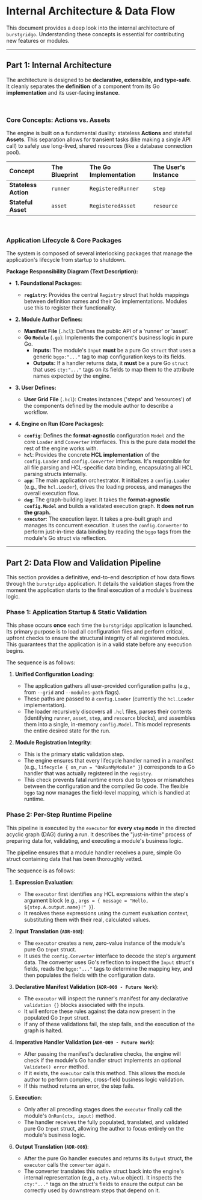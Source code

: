 # Internal Architecture & Data Flow

This document provides a deep look into the internal architecture of `burstgridgo`. Understanding these concepts is essential for contributing new features or modules.

---

## Part 1: Internal Architecture

The architecture is designed to be **declarative, extensible, and type-safe**. It cleanly separates the **definition** of a component from its Go **implementation** and its user-facing **instance**.

<br>

### Core Concepts: Actions vs. Assets

The engine is built on a fundamental duality: stateless **Actions** and stateful **Assets**. This separation allows for transient tasks (like making a single API call) to safely use long-lived, shared resources (like a database connection pool).

| Concept          | The Blueprint      | The Go Implementation | The User's Instance |
| :--------------- | :----------------- | :-------------------- | :------------------ |
| **Stateless Action** | `runner`           | `RegisteredRunner`    | `step`              |
| **Stateful Asset** | `asset`            | `RegisteredAsset`     | `resource`          |

<br>

### Application Lifecycle & Core Packages

The system is composed of several interlocking packages that manage the application's lifecycle from startup to shutdown.

**Package Responsibility Diagram (Text Description):**

* **1. Foundational Packages:**
    * **`registry`**: Provides the central `Registry` struct that holds mappings between definition names and their Go implementations. Modules use this to register their functionality.

* **2. Module Author Defines:**
    * **Manifest File** (`.hcl`): Defines the public API of a 'runner' or 'asset'.
    * **Go `Module`** (`.go`): Implements the component's business logic in pure Go.
        * **Inputs:** The module's `Input` **must** be a pure Go `struct` that uses a generic `bggo:"..."` tag to map configuration keys to its fields.
        * **Outputs:** If a handler returns data, it **must** be a pure Go `struct` that uses `cty:"..."` tags on its fields to map them to the attribute names expected by the engine.

* **3. User Defines:**
    * **User Grid File** (`.hcl`): Creates instances ('steps' and 'resources') of the components defined by the module author to describe a workflow.

* **4. Engine on Run (Core Packages):**
    * **`config`**: Defines the **format-agnostic** configuration `Model` and the core `Loader` and `Converter` interfaces. This is the pure data model the rest of the engine works with.
    * **`hcl`**: Provides the concrete **HCL implementation** of the `config.Loader` and `config.Converter` interfaces. It's responsible for all file parsing and HCL-specific data binding, encapsulating all HCL parsing structs internally.
    * **`app`**: The main application orchestrator. It initializes a `config.Loader` (e.g., the `hcl.Loader`), drives the loading process, and manages the overall execution flow.
    * **`dag`**: The graph-building layer. It takes the **format-agnostic `config.Model`** and builds a validated execution graph. **It does not run the graph.**
    * **`executor`**: The execution layer. It takes a pre-built graph and manages its concurrent execution. It uses the `config.Converter` to perform just-in-time data binding by reading the `bggo` tags from the module's Go struct via reflection.

---

## Part 2: Data Flow and Validation Pipeline

This section provides a definitive, end-to-end description of how data flows through the `burstgridgo` application. It details the validation stages from the moment the application starts to the final execution of a module's business logic.

### Phase 1: Application Startup & Static Validation

This phase occurs **once** each time the `burstgridgo` application is launched. Its primary purpose is to load all configuration files and perform critical, upfront checks to ensure the structural integrity of all registered modules. This guarantees that the application is in a valid state before any execution begins.

The sequence is as follows:

1.  **Unified Configuration Loading**:
    * The application gathers all user-provided configuration paths (e.g., from `--grid` and `--modules-path` flags).
    * These paths are passed to a `config.Loader` (currently the `hcl.Loader` implementation).
    * The loader recursively discovers all `.hcl` files, parses their contents (identifying `runner`, `asset`, `step`, and `resource` blocks), and assembles them into a single, in-memory `config.Model`. This model represents the entire desired state for the run.

2.  **Module Registration Integrity**:
    * This is the primary static validation step.
    * The engine ensures that every lifecycle handler named in a manifest (e.g., `lifecycle { on_run = "OnRunMyModule" }`) corresponds to a Go handler that was actually registered in the `registry`.
    * This check prevents fatal runtime errors due to typos or mismatches between the configuration and the compiled Go code. The flexible `bggo` tag now manages the field-level mapping, which is handled at runtime.

### Phase 2: Per-Step Runtime Pipeline

This pipeline is executed by the `executor` for **every `step` node** in the directed acyclic graph (DAG) during a run. It describes the "just-in-time" process of preparing data for, validating, and executing a module's business logic.

The pipeline ensures that a module handler receives a pure, simple Go struct containing data that has been thoroughly vetted.

The sequence is as follows:

1.  **Expression Evaluation**:
    * The `executor` first identifies any HCL expressions within the step's argument block (e.g., `args = { message = "Hello, ${step.A.output.name}!" }`).
    * It resolves these expressions using the current evaluation context, substituting them with their real, calculated values.

2.  **Input Translation (`ADR-008`)**:
    * The `executor` creates a new, zero-value instance of the module's pure Go `Input` struct.
    * It uses the `config.Converter` interface to decode the step's argument data. The converter uses Go's reflection to inspect the `Input` struct's fields, reads the `bggo:"..."` tags to determine the mapping key, and then populates the fields with the configuration data.

3.  **Declarative Manifest Validation (`ADR-009 - Future Work`)**:
    * The `executor` will inspect the runner's manifest for any declarative `validation {}` blocks associated with the inputs.
    * It will enforce these rules against the data now present in the populated Go `Input` struct.
    * If any of these validations fail, the step fails, and the execution of the graph is halted.

4.  **Imperative Handler Validation (`ADR-009 - Future Work`)**:
    * After passing the manifest's declarative checks, the engine will check if the module's Go handler struct implements an optional `Validate() error` method.
    * If it exists, the `executor` calls this method. This allows the module author to perform complex, cross-field business logic validation.
    * If this method returns an error, the step fails.

5.  **Execution**:
    * Only after all preceding stages does the `executor` finally call the module's `OnRun(ctx, input)` method.
    * The handler receives the fully populated, translated, and validated pure Go `Input` struct, allowing the author to focus entirely on the module's business logic.

6.  **Output Translation (`ADR-008`)**:
    * After the pure Go handler executes and returns its `Output` struct, the `executor` calls the `converter` again.
    * The converter translates this native struct back into the engine's internal representation (e.g., a `cty.Value` object). It inspects the `cty:"..."` tags on the struct's fields to ensure the output can be correctly used by downstream steps that depend on it.